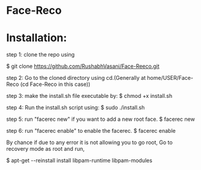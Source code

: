 # Face-Reco

# Installation:
step 1: clone the repo using

$ git clone https://github.com/RushabhVasani/Face-Reeco.git

step 2: Go to the cloned directory using cd.(Generally at home/USER/Face-Reco (cd Face-Reco in this case))

step 3: make the install.sh file executable by:
$ chmod +x install.sh

step 4: Run the install.sh script using:
$ sudo ./install.sh

step 5: run "facerec new" if you want to add a new root face.
$ facerec new

step 6: run "facerec enable" to enable the facerec.
$ facerec enable

By chance if due to any error it is not allowing you to go root,
Go to recovery mode as root and run,

$ apt-get --reinstall install libpam-runtime libpam-modules
